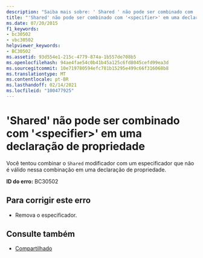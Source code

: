 ```yaml
---
description: "Saiba mais sobre: ' Shared ' não pode ser combinado com ' <specifier> ' em uma declaração de propriedade"
title: "'Shared' não pode ser combinado com '<specifier>' em uma declaração de propriedade"
ms.date: 07/20/2015
f1_keywords:
- bc30502
- vbc30502
helpviewer_keywords:
- BC30502
ms.assetid: 93d554e1-215c-4779-874a-1b557de708b5
ms.openlocfilehash: 94ae4fae54c0b41b45a125c6fd8045cefd99ea3d
ms.sourcegitcommit: 10e719780594efc781b15295e499c66f316068b8
ms.translationtype: MT
ms.contentlocale: pt-BR
ms.lasthandoff: 02/14/2021
ms.locfileid: "100477925"
---
```

# <a name="shared-cannot-be-combined-with-specifier-on-a-property-declaration"></a>'Shared' não pode ser combinado com '\<specifier>' em uma declaração de propriedade

Você tentou combinar o `Shared` modificador com um especificador que não é válido nessa combinação em uma declaração de propriedade.  
  
 **ID do erro:** BC30502  
  
## <a name="to-correct-this-error"></a>Para corrigir este erro  
  
- Remova o especificador.  
  
## <a name="see-also"></a>Consulte também

- [Compartilhado](../language-reference/modifiers/shared.md)
